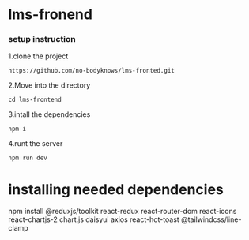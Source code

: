 # lms-fronend



### setup instruction
1.clone the  project
```
https://github.com/no-bodyknows/lms-fronted.git

```

2.Move into the  directory

```
cd lms-frontend

```

3.intall the  dependencies

```
npm i

```
4.runt the server

```
npm run dev

```

# installing  needed  dependencies


npm install @reduxjs/toolkit react-redux react-router-dom react-icons react-chartjs-2 chart.js daisyui axios react-hot-toast @tailwindcss/line-clamp



